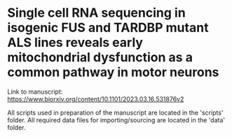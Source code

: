 # Single cell RNA sequencing in isogenic FUS and TARDBP mutant ALS lines reveals early mitochondrial dysfunction as a common pathway in motor neurons

Link to manuscript: https://www.biorxiv.org/content/10.1101/2023.03.16.531876v2

All scripts used in preparation of the manuscript are located in the 'scripts' folder. All required data files for importing/sourcing are located in the 'data' folder.
